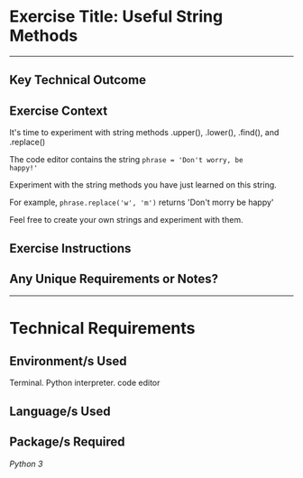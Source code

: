 # Exercise Title: Useful String Methods
---
## Key Technical Outcome

## Exercise Context
It's time to experiment with string methods .upper(), .lower(), .find(), and .replace()

The code editor contains the string <code>phrase = 'Don\'t worry, be happy!' </code>

Experiment with the string methods you have just learned on this string.

For example, <code>phrase.replace('w', 'm')</code> returns 'Don't morry be happy'

Feel free to create your own strings and experiment with them.

## Exercise Instructions

## Any Unique Requirements or Notes?

---
# Technical Requirements
<em><strong></strong></em>

## Environment/s Used
Terminal. Python interpreter. code editor

## Language/s Used
<em></em>

## Package/s Required
<em>Python 3</em>
